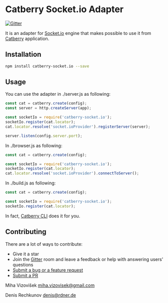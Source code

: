 # Catberry Socket.io Adapter

[![Gitter](https://badges.gitter.im/Join%20Chat.svg)](https://gitter.im/catberry/main?utm_source=badge&utm_medium=badge&utm_campaign=pr-badge&utm_content=body_badge)

It is an adapter for [Socket.io](http://socket.io/) engine
that makes possible to use it from [Catberry](https://github.com/catberry/catberry) application.

## Installation

```bash
npm install catberry-socket.io --save
```

## Usage
You can use the adapter in ./server.js as following:

```javascript
const cat = catberry.create(config);
const server = http.createServer(app);

const socketIo = require('catberry-socket.io');
socketIo.register(cat.locator);
cat.locator.resolve('socket.ioProvider').registerServer(server);

server.listen(config.server.port);
```

In ./browser.js as following:

```javascript
const cat = catberry.create(config);

const socketIo = require('catberry-socket.io');
socketIo.register(cat.locator);
cat.locator.resolve('socket.ioProvider').connectToServer();
```

In ./build.js as following:

```javascript
const cat = catberry.create(config);

const socketIo = require('catberry-socket.io');
socketIo.register(cat.locator);
```

In fact, [Catberry CLI](https://github.com/catberry/catberry-cli) does it for you.

## Contributing

There are a lot of ways to contribute:

* Give it a star
* Join the [Gitter](https://gitter.im/catberry/main) room and leave a feedback or help with answering users' questions
* [Submit a bug or a feature request](https://github.com/catberry/catberry-socket.io/issues)
* [Submit a PR](https://github.com/catberry/catberry-socket.io/blob/develop/CONTRIBUTING.md)

Miha Vizovišek <miha.vizovisek@gmail.com>

Denis Rechkunov <denis@rdner.de>
